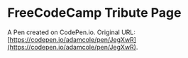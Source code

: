 # FreeCodeCamp Tribute Page

A Pen created on CodePen.io. Original URL: [https://codepen.io/adamcole/pen/JegXwR](https://codepen.io/adamcole/pen/JegXwR).


